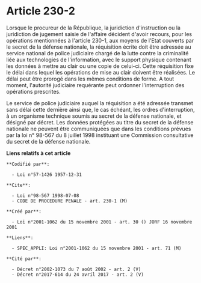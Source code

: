 # Article 230-2

Lorsque le procureur de la République, la juridiction d'instruction ou la juridiction de jugement saisie de l'affaire
décident d'avoir recours, pour les opérations mentionnées à l'article 230-1, aux moyens de l'Etat couverts par le secret de
la défense nationale, la réquisition écrite doit être adressée au service national de police judiciaire chargé de la lutte
contre la criminalité liée aux technologies de l'information, avec le support physique contenant les données à mettre au
clair ou une copie de celui-ci. Cette réquisition fixe le délai dans lequel les opérations de mise au clair doivent être
réalisées. Le délai peut être prorogé dans les mêmes conditions de forme. A tout moment, l'autorité judiciaire requérante
peut ordonner l'interruption des opérations prescrites.

Le service de police judiciaire auquel la réquisition a été adressée transmet sans délai cette dernière ainsi que, le cas
échéant, les ordres d'interruption, à un organisme technique soumis au secret de la défense nationale, et désigné par décret.
Les données protégées au titre du secret de la défense nationale ne peuvent être communiquées que dans les conditions prévues
par la loi n° 98-567 du 8 juillet 1998 instituant une Commission consultative du secret de la défense nationale.

**Liens relatifs à cet article**

	**Codifié par**:

	  - Loi n°57-1426 1957-12-31

	**Cite**:

	  - Loi n°98-567 1998-07-08
	  - CODE DE PROCEDURE PENALE - art. 230-1 (M)

	**Créé par**:

	  - Loi n°2001-1062 du 15 novembre 2001 - art. 30 () JORF 16 novembre 2001

	**Liens**:

	  - SPEC_APPLI: Loi n°2001-1062 du 15 novembre 2001 - art. 71 (M)

	**Cité par**:

	  - Décret n°2002-1073 du 7 août 2002 - art. 2 (V)
	  - Décret n°2017-614 du 24 avril 2017 - art. 2 (V)
